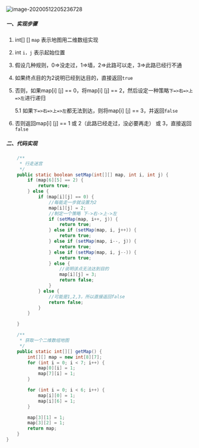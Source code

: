 ![image-20200512205236728](C:\Users\admin\AppData\Roaming\Typora\typora-user-images\image-20200512205236728.png)

##### 一、实现步骤

1. int[] [] `map` 表示地图用二维数组实现

2. int `i，j` 表示起始位置

3. 假设几种规则，0=>没走过，1=>墙，2=>此路可以走，3=>此路已经行不通

4. 如果终点目的为2说明已经到达目的，直接返回`true`

5. 否则，如果map[i] [j] == 0，将map[i] [j] == 2，然后设定一种策略`下=>右=>上=>左`进行递归

   5.1  如果`下=>右=>上=>左`都无法到达，则将map[i] [j] == 3，并返回`false`

6. 否则返回map[i] [j] == 1 或 2（此路已经走过，没必要再走） 或 3，直接返回`false`

##### 二、代码实现

````java
    /**
     * 行走迷宫
     */
    public static boolean setMap(int[][] map, int i, int j) {
        if (map[6][5] == 2) {
            return true;
        } else {
            if (map[i][j] == 0) {
                //每能走一步就设置为2
                map[i][j] = 2;
                //制定一个策略 下->右->上->左
                if (setMap(map, i++, j)) {
                    return true;
                } else if (setMap(map, i, j++)) {
                    return true;
                } else if (setMap(map, i--, j)) {
                    return true;
                } else if (setMap(map, i, j--)) {
                    return true;
                } else {
                    //说明该点无法达到目的
                    map[i][j] = 3;
                    return false;
                }
            } else {
                //可能是1,2,3，所以直接返回false
                return false;
            }
        }

    }

    /**
     * 获取一个二维数组地图
     */
    public static int[][] getMap() {
        int[][] map = new int[8][7];
        for (int i = 0; i < 7; i++) {
            map[0][i] = 1;
            map[7][i] = 1;
        }

        for (int i = 0; i < 6; i++) {
            map[i][0] = 1;
            map[i][6] = 1;
        }

        map[3][1] = 1;
        map[3][2] = 1;
        return map;
    }
}

````

